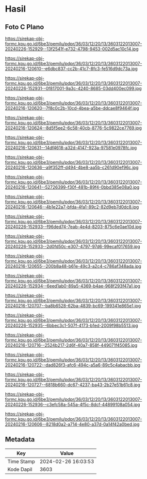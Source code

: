 # Hasil

## Foto C Plano

https://sirekap-obj-formc.kpu.go.id/6be3/pemilu/pdpr/36/03/12/20/13/3603122013007-20240226-152929--13f2541f-e732-4798-9453-002d5ac10c14.jpg

https://sirekap-obj-formc.kpu.go.id/6be3/pemilu/pdpr/36/03/12/20/13/3603122013007-20240216-120610--e6dbc837-cc2b-41c7-8fc3-fe516d9dc73a.jpg

https://sirekap-obj-formc.kpu.go.id/6be3/pemilu/pdpr/36/03/12/20/13/3603122013007-20240226-152931--0f817001-9a3c-4240-8685-03dd400ec099.jpg

https://sirekap-obj-formc.kpu.go.id/6be3/pemilu/pdpr/36/03/12/20/13/3603122013007-20240216-120620--7f8c0c2b-10cd-4bea-a5be-ddcae8f9464f.jpg

https://sirekap-obj-formc.kpu.go.id/6be3/pemilu/pdpr/36/03/12/20/13/3603122013007-20240216-120624--8d5f5ee2-6c58-40cb-8776-5c9822ce7769.jpg

https://sirekap-obj-formc.kpu.go.id/6be3/pemilu/pdpr/36/03/12/20/13/3603122013007-20240216-120631--14df4618-a32d-4147-923a-97581e0978fc.jpg

https://sirekap-obj-formc.kpu.go.id/6be3/pemilu/pdpr/36/03/12/20/13/3603122013007-20240216-120636--a9f352ff-d494-4be8-aa5b-c261d90ef96c.jpg

https://sirekap-obj-formc.kpu.go.id/6be3/pemilu/pdpr/36/03/12/20/13/3603122013007-20240216-120641--52726399-f30f-481b-89f4-0bbd385e08a0.jpg

https://sirekap-obj-formc.kpu.go.id/6be3/pemilu/pdpr/36/03/12/20/13/3603122013007-20240216-120646--4b1e22a7-bfda-4fa1-89c2-82d9eb7d0dc8.jpg

https://sirekap-obj-formc.kpu.go.id/6be3/pemilu/pdpr/36/03/12/20/13/3603122013007-20240226-152933--f96ded74-7eab-4e4d-8203-875c6e0ae10d.jpg

https://sirekap-obj-formc.kpu.go.id/6be3/pemilu/pdpr/36/03/12/20/13/3603122013007-20240226-152933--2d0fd50c-e307-4797-97d6-99ecaf017659.jpg

https://sirekap-obj-formc.kpu.go.id/6be3/pemilu/pdpr/36/03/12/20/13/3603122013007-20240216-120655--200b8a48-b61e-49c3-a2c4-c786af348ada.jpg

https://sirekap-obj-formc.kpu.go.id/6be3/pemilu/pdpr/36/03/12/20/13/3603122013007-20240226-152934--6eed1ab0-89a5-4369-b4ae-968f293f47a1.jpg

https://sirekap-obj-formc.kpu.go.id/6be3/pemilu/pdpr/36/03/12/20/13/3603122013007-20240216-120707--ba8b6528-62ba-4839-bc69-199341e865e1.jpg

https://sirekap-obj-formc.kpu.go.id/6be3/pemilu/pdpr/36/03/12/20/13/3603122013007-20240226-152935--6bbec3c1-507f-4173-b1ed-2009f98b5513.jpg

https://sirekap-obj-formc.kpu.go.id/6be3/pemilu/pdpr/36/03/12/20/13/3603122013007-20240216-120716--2524b217-2d6f-40a7-858f-449071f45085.jpg

https://sirekap-obj-formc.kpu.go.id/6be3/pemilu/pdpr/36/03/12/20/13/3603122013007-20240216-120722--dad826f3-afc6-494c-a5a6-89c5c4abacbb.jpg

https://sirekap-obj-formc.kpu.go.id/6be3/pemilu/pdpr/36/03/12/20/13/3603122013007-20240216-120727--6818b660-dc67-4237-ba43-2b27e51b61c8.jpg

https://sirekap-obj-formc.kpu.go.id/6be3/pemilu/pdpr/36/03/12/20/13/3603122013007-20240226-152936--c3efc58a-545a-4f5c-8dcf-44899108a054.jpg

https://sirekap-obj-formc.kpu.go.id/6be3/pemilu/pdpr/36/03/12/20/13/3603122013007-20240216-120606--8218d0a2-a714-4e80-a37d-0a14f42a0bed.jpg


## Metadata

| Key        | Value               |
| ---------- | ------------------- |
| Time Stamp | 2024-02-26 16:03:53 |
| Kode Dapil | 3603                |



